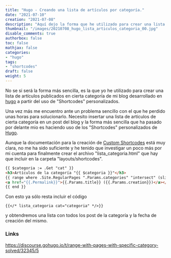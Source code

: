 ```yaml
---
title: "Hugo - Creando una lista de artículos por categoría."
date: "2021-07-10"
creation: "2021-07-08"
description: "Aquí dejo la forma que he utilizado para crear una lista de artículos para una categoría determinada"
thumbnail: "/images/20210708_hugo_lista_articulos_categoria_00.jpg"
disable_comments: true
authorbox: false
toc: false
mathjax: false
categories:
- "hugo"
tags:
- "shortcodes"
draft: false
weight: 5
---
```

No se si será la forma más sencilla, es la que yo he utilizado para crear una lista de artículos publicados en cierta categoría de mi blog desarrollado en [hugo] a partir del uso de "Shortcodes" personalizados.
<!--more-->
Una vez más me encuentro ante un problema sencillo con el que he perdido unas horas para solucionarlo. Necesito insertar una lista de artículos de cierta categoría en un post del blog y la forma más sencilla que ha pasado por delante mio es haciendo uso de los "Shortcodes" personalizados de [Hugo].

Aunque la documentación para la creación de [Custom Shortcodes] está muy clara, no me ha sido suficiente y he tenido que investigar un poco más por mi cuenta para finalmente crear el archivo "lista_categoria.html" que hay que incluir en la carpeta "layouts/shortcodes".

```html
{{ $categoria := .Get "cat" }}
<h3>Artículos de la categoría "{{ $categoria }}"</h3>
{{ range where .Site.RegularPages ".Params.categories" "intersect" (slice $categoria) }}
<a href="{{.Permalink}}">{{.Params.title}} ({{.Params.creation}})</a></br>
{{ end }}
```

Con esto ya sólo resta incluir el código

```
{{</* lista_categoria cat="categoria" */>}}
```

y obtendremos una lista con todos los post de la categoría y la fecha de creación del mismo.

### Links
https://discourse.gohugo.io/t/range-with-pages-with-specific-category-solved/32345/5

[Custom Shortcodes]: https://gohugo.io/templates/shortcode-templates/
[Hugo]: https://gohugo.io
